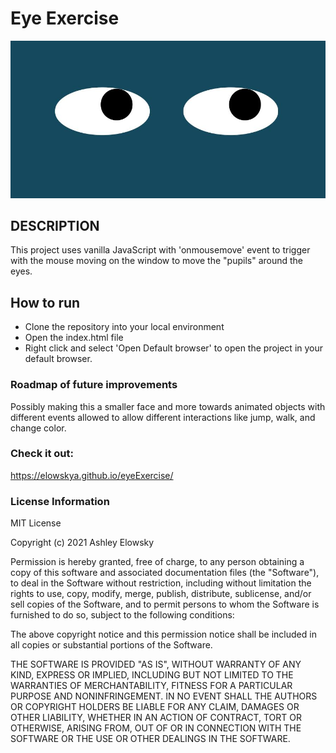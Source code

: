 <h1>Eye Exercise</h1>
<img src="preview.JPG">

<h2>DESCRIPTION</h2>
<p>This project uses vanilla JavaScript with 'onmousemove' event to trigger with the mouse moving on the window to move the "pupils" around the eyes.</p>

<h2>How to run</h2>
<ul>
<li>Clone the repository into your local environment</li>
<li>Open the index.html file</li>
<li>Right click and select 'Open Default browser' to open the project in your default browser. </li>
</ul>

<h3>Roadmap of future improvements</h3>
<p>Possibly making this a smaller face and more towards animated objects with different events allowed to allow different interactions like jump, walk, and change color.

<h3>Check it out:</h3>
<a href="https://elowskya.github.io/eyeExercise/">https://elowskya.github.io/eyeExercise/</a>


<h3>License Information</h3>
MIT License

Copyright (c) 2021 Ashley Elowsky

Permission is hereby granted, free of charge, to any person obtaining a copy
of this software and associated documentation files (the "Software"), to deal
in the Software without restriction, including without limitation the rights
to use, copy, modify, merge, publish, distribute, sublicense, and/or sell
copies of the Software, and to permit persons to whom the Software is
furnished to do so, subject to the following conditions:

The above copyright notice and this permission notice shall be included in all
copies or substantial portions of the Software.

THE SOFTWARE IS PROVIDED "AS IS", WITHOUT WARRANTY OF ANY KIND, EXPRESS OR
IMPLIED, INCLUDING BUT NOT LIMITED TO THE WARRANTIES OF MERCHANTABILITY,
FITNESS FOR A PARTICULAR PURPOSE AND NONINFRINGEMENT. IN NO EVENT SHALL THE
AUTHORS OR COPYRIGHT HOLDERS BE LIABLE FOR ANY CLAIM, DAMAGES OR OTHER
LIABILITY, WHETHER IN AN ACTION OF CONTRACT, TORT OR OTHERWISE, ARISING FROM,
OUT OF OR IN CONNECTION WITH THE SOFTWARE OR THE USE OR OTHER DEALINGS IN THE
SOFTWARE.

